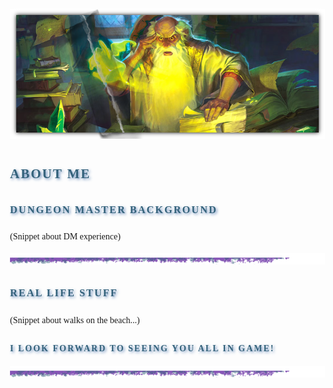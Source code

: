 <style>
	body {
		font-family: "Georgia", serif;
		line-height: 1.8;
		margin: 0;
		padding: 2rem;
	}

	h1, h2, h3, h4, h5, h6 {
		font-family: "Cinzel", serif;
		color: #34627B;
		text-transform: uppercase;
		letter-spacing: 2px;
		text-shadow: 2px 2px 4px rgba(63,107,169, 0.8);
		margin-bottom: 1rem;
	}
</style>

<!-- Copy and Paste the Rendered output into the Roll20 Forums. -->

![Main Banner](https://raw.githubusercontent.com/Tougher-Together-DnD/default-game-assets/refs/heads/main/templates/campaign-details/images/gm-introduction.png)
<br>

## About Me

### Dungeon Master Background
(Snippet about DM experience)

![Horizontal Ruler](https://raw.githubusercontent.com/Tougher-Together-DnD/default-game-assets/refs/heads/main/templates/themes/default/horizontal-ruler.png)

### Real Life Stuff
(Snippet about walks on the beach...)

#### I look forward to seeing you all in game!

![Horizontal Ruler](https://raw.githubusercontent.com/Tougher-Together-DnD/default-game-assets/refs/heads/main/templates/themes/default/horizontal-ruler.png)
